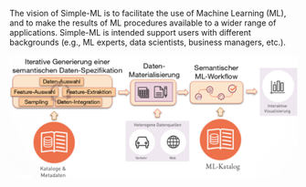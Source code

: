 The vision of Simple-ML is to facilitate the use of Machine Learning (ML), and to make the results of ML procedures available to a wider range of applications. Simple-ML is intended support users with different backgrounds (e.g., ML experts, data scientists, business managers, etc.).

![Data Preprocessing Workflow](img/data_workflow.png)
